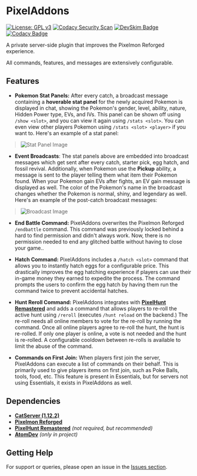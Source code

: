# PixelAddons

[![License: GPL v3](https://img.shields.io/badge/License-GPLv3-blue.svg)](https://www.gnu.org/licenses/gpl-3.0)
[![Codacy Security Scan](https://github.com/Foulest/PixelAddons/actions/workflows/codacy.yml/badge.svg)](https://github.com/Foulest/PixelAddons/actions/workflows/codacy.yml)
[![DevSkim Badge](https://github.com/Foulest/PixelAddons/actions/workflows/devskim.yml/badge.svg)](https://github.com/Foulest/PixelAddons/actions/workflows/devskim.yml)
[![Codacy Badge](https://app.codacy.com/project/badge/Grade/338803e66b67417686545c92133604a9)](https://app.codacy.com/gh/Foulest/PixelAddons/dashboard?utm_source=gh&utm_medium=referral&utm_content=&utm_campaign=Badge_grade)

A private server-side plugin that improves the Pixelmon Reforged experience.

All commands, features, and messages are extensively configurable.

## Features
- **Pokemon Stat Panels:** After every catch, a broadcast message containing a **hoverable stat panel** for the newly acquired Pokemon is displayed in chat, showing the Pokemon's gender, level, ability, nature, Hidden Power type, EVs, and IVs. This panel can be shown off using `/show <slot>`, and you can view it again using `/stats <slot>`. You can even view other players Pokemon using `/stats <slot> <player>` if you want to. Here's an example of a stat panel:

> ![Stat Panel Image](https://i.imgur.com/DcmbssN.png)

- **Event Broadcasts**: The stat panels above are embedded into broadcast messages which get sent after every catch, starter pick, egg hatch, and fossil revival. Additionally, when Pokemon use the **Pickup** ability, a message is sent to the player telling them what item their Pokemon found. When your Pokemon gain EVs after fights, an EV gain message is displayed as well. The color of the Pokemon's name in the broadcast changes whether the Pokemon is normal, shiny, and legendary as well. Here's an example of the post-catch broadcast messages:

> ![Broadcast Image](https://i.imgur.com/rXqzPWK.png)

- **End Battle Command:** PixelAddons overwrites the Pixelmon Reforged `/endbattle` command. This command was previously locked behind a hard to find permission and didn't always work. Now, there is no permission needed to end any glitched battle without having to close your game..

- **Hatch Command:** PixelAddons includes a `/hatch <slot>` command that allows you to instantly hatch eggs for a configurable price. This drastically improves the egg hatching experience if players can use their in-game money they earned to expedite the process. The command prompts the users to confirm the egg hatch by having them run the command twice to prevent accidental hatches.

- **Hunt Reroll Command:** PixelAddons integrates with **[PixelHunt Remastered](https://pixelmonmod.com/wiki/PixelHunt_Remastered)** and adds a command that allows players to re-roll the active hunt using `/reroll` (executes `/hunt reload` on the backend.) The re-roll needs all online members to vote for the re-roll by running the command. Once all online players agree to re-roll the hunt, the hunt is re-rolled. If only one player is online, a vote is not needed and the hunt is re-rolled. A configurable cooldown between re-rolls is available to limit the abuse of the command.

- **Commands on First Join:** When players first join the server, PixelAddons can execute a list of commands on their behalf. This is primarily used to give players items on first join, such as Poke Balls, tools, food, etc. This feature is present in Essentials, but for servers not using Essentials, it exists in PixelAddons as well.

## Dependencies
- **[CatServer (1.12.2)](https://catmc.org/)**
- **[Pixelmon Reforged](https://reforged.gg)**
- **[PixelHunt Remastered](https://pixelmonmod.com/wiki/PixelHunt_Remastered)** *(not required, but recommended)*
- **[AtomDev](https://github.com/josephworks/AtomMC)** *(only in project)*

## Getting Help
For support or queries, please open an issue in the [Issues section](https://github.com/Foulest/Vulture/issues).
